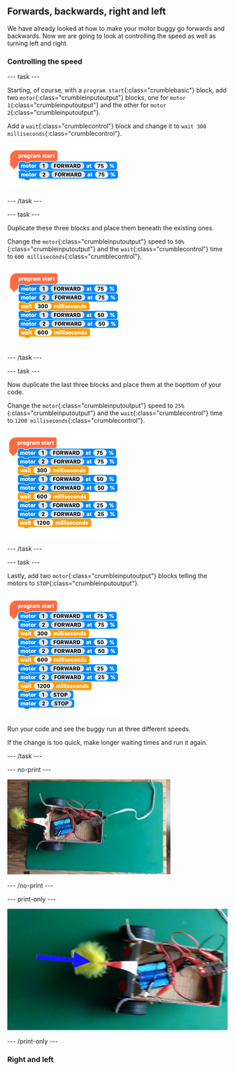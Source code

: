 ## Forwards, backwards, right and left

We have already looked at how to make your motor buggy go forwards and backwards. Now we are going to look at controlling the speed as well as turning left and right.

### Controlling the speed

--- task ---

Starting, of course, with a `program start`{:class="crumblebasic"} block, add two `motor`{:class="crumbleinputoutput"} blocks, one for `motor 1`{:class="crumbleinputoutput"} and the other for `motor 2`{:class="crumbleinputoutput"}.

Add a `wait`{:class="crumblecontrol"} block and change it to `wait 300 milliseconds`{:class="crumblecontrol"}.

![Turning both motors on code](images/rightLeft_speedControlCodeStep1.png)

--- /task ---

--- task ---

Duplicate these three blocks and place them beneath the existing ones. 

Change the `motor`{:class="crumbleinputoutput"} speed to `50%`{:class="crumbleinputoutput"} and the `wait`{:class="crumblecontrol"} time to `600 milliseconds`{:class="crumblecontrol"}.

![Turning both motors on and changing speed code](images/rightLeft_speedControlCodeStep2.png)

--- /task ---

--- task ---

Now duplicate the last three blocks and place them at the bopttom of your code. 

Change the `motor`{:class="crumbleinputoutput"} speed to `25%`{:class="crumbleinputoutput"} and the `wait`{:class="crumblecontrol"} time to `1200 milliseconds`{:class="crumblecontrol"}.

![Turning both motors on and changing speed twice code](images/rightLeft_speedControlCodeStep3.png)

--- /task ---

--- task ---

Lastly, add two `motor`{:class="crumbleinputoutput"} blocks telling the motors to `STOP`{:class="crumbleinputoutput"}.

![Turning both motors on, changing speed twice and stopping code](images/rightLeft_speedControlCodeStep4.png)

Run your code and see the buggy run at three different speeds.

If the change is too quick, make longer waiting times and run it again.

--- /task ---

--- no-print ---

![Running speed control code](images/rightLeft_runningSpeedControlCode.gif)

--- /no-print ---

--- print-only ---

![Running speed control code](images/rightLeft_runningSpeedControlCode.png)

--- /print-only ---

### Right and left

